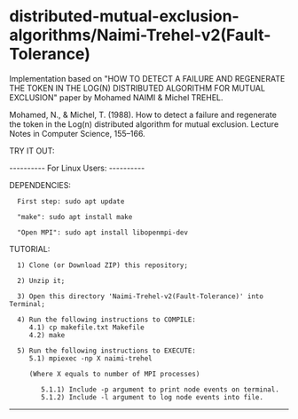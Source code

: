 # distributed-mutual-exclusion-algorithms/Naimi-Trehel-v2(Fault-Tolerance)
Implementation based on "HOW TO DETECT A FAILURE AND REGENERATE THE TOKEN IN THE LOG(N) DISTRIBUTED ALGORITHM FOR MUTUAL EXCLUSION" paper by Mohamed NAIMI & Michel TREHEL.

Mohamed, N., & Michel, T. (1988). How to detect a failure and regenerate the token in the Log(n) distributed algorithm for mutual exclusion. Lecture Notes in Computer Science, 155–166.

TRY IT OUT:

---------- For Linux Users: ----------

   DEPENDENCIES:

      First step: sudo apt update

      "make": sudo apt install make

      "Open MPI": sudo apt install libopenmpi-dev

   TUTORIAL:

      1) Clone (or Download ZIP) this repository;

      2) Unzip it;

      3) Open this directory 'Naimi-Trehel-v2(Fault-Tolerance)' into Terminal;

      4) Run the following instructions to COMPILE:
         4.1) cp makefile.txt Makefile
         4.2) make

      5) Run the following instructions to EXECUTE:
         5.1) mpiexec -np X naimi-trehel

         (Where X equals to number of MPI processes)

            5.1.1) Include -p argument to print node events on terminal.
            5.1.2) Include -l argument to log node events into file.

-------------------------------------
